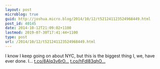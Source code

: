 ```yaml
---
layout: post
microblog: true
guid: http://joshua.micro.blog/2014/10/12/t521241123524968449.html
post_id: 40145
date: 2014-10-12T21:09:02+1100
lastmod: 2019-07-30T17:41:44+1100
type: post
url: /2014/10/12/t521241123524968449.html
---
```

I know I keep going on about NYC, but this is the biggest thing I, we, have ever done. I... [t.co/8AIq3v6rO...](http://t.co/8AIq3v6rOu) [t.co/hFdl83qhO...](http://t.co/hFdl83qhOC)
